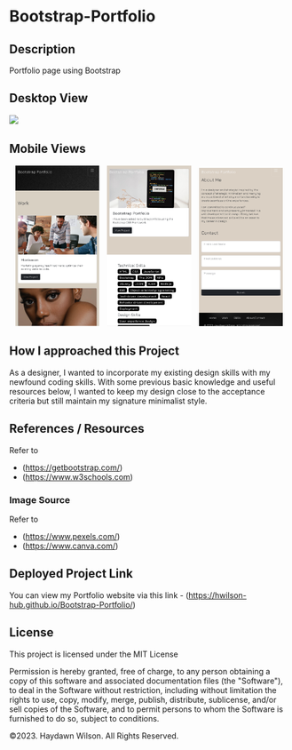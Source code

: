 # Bootstrap-Portfolio

## Description 
Portfolio page using Bootstrap


## Desktop View

![](Assets/Images/Bootstrap-portfolio.png)

## Mobile Views

<div align="center">
  <img src="Assets/Images/mobile1.jpg" alt="Image 1" width="30%" style="margin-right: 10px;">
  <img src="Assets/Images/mobile2.jpg" alt="Image 2" width="30%" style="margin-right: 10px;">
  <img src="Assets/Images/mobile3.jpg" alt="Image 3" width="30%">
</div>



## How I approached this Project
As a designer, I wanted to incorporate my existing design skills with my newfound coding skills. With some previous basic knowledge and useful resources below, I wanted to keep my design close to the acceptance criteria but still maintain my signature minimalist style.


## References / Resources
Refer to 
* (https://getbootstrap.com/)
* (https://www.w3schools.com) 


### Image Source
Refer to
* (https://www.pexels.com/)
* (https://www.canva.com/)



## Deployed Project Link 
You can view my Portfolio website via this link - (https://hwilson-hub.github.io/Bootstrap-Portfolio/)


## License

This project is licensed under the MIT License

Permission is hereby granted, free of charge, to any person obtaining a copy
of this software and associated documentation files (the "Software"), to deal
in the Software without restriction, including without limitation the rights
to use, copy, modify, merge, publish, distribute, sublicense, and/or sell
copies of the Software, and to permit persons to whom the Software is
furnished to do so, subject to conditions.


©2023. Haydawn Wilson. All Rights Reserved.

